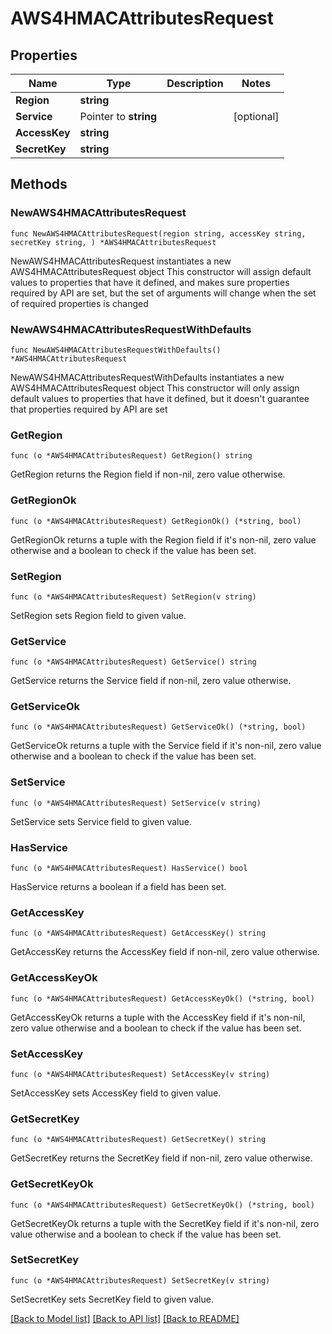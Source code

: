 # AWS4HMACAttributesRequest

## Properties

Name | Type | Description | Notes
------------ | ------------- | ------------- | -------------
**Region** | **string** |  | 
**Service** | Pointer to **string** |  | [optional] 
**AccessKey** | **string** |  | 
**SecretKey** | **string** |  | 

## Methods

### NewAWS4HMACAttributesRequest

`func NewAWS4HMACAttributesRequest(region string, accessKey string, secretKey string, ) *AWS4HMACAttributesRequest`

NewAWS4HMACAttributesRequest instantiates a new AWS4HMACAttributesRequest object
This constructor will assign default values to properties that have it defined,
and makes sure properties required by API are set, but the set of arguments
will change when the set of required properties is changed

### NewAWS4HMACAttributesRequestWithDefaults

`func NewAWS4HMACAttributesRequestWithDefaults() *AWS4HMACAttributesRequest`

NewAWS4HMACAttributesRequestWithDefaults instantiates a new AWS4HMACAttributesRequest object
This constructor will only assign default values to properties that have it defined,
but it doesn't guarantee that properties required by API are set

### GetRegion

`func (o *AWS4HMACAttributesRequest) GetRegion() string`

GetRegion returns the Region field if non-nil, zero value otherwise.

### GetRegionOk

`func (o *AWS4HMACAttributesRequest) GetRegionOk() (*string, bool)`

GetRegionOk returns a tuple with the Region field if it's non-nil, zero value otherwise
and a boolean to check if the value has been set.

### SetRegion

`func (o *AWS4HMACAttributesRequest) SetRegion(v string)`

SetRegion sets Region field to given value.


### GetService

`func (o *AWS4HMACAttributesRequest) GetService() string`

GetService returns the Service field if non-nil, zero value otherwise.

### GetServiceOk

`func (o *AWS4HMACAttributesRequest) GetServiceOk() (*string, bool)`

GetServiceOk returns a tuple with the Service field if it's non-nil, zero value otherwise
and a boolean to check if the value has been set.

### SetService

`func (o *AWS4HMACAttributesRequest) SetService(v string)`

SetService sets Service field to given value.

### HasService

`func (o *AWS4HMACAttributesRequest) HasService() bool`

HasService returns a boolean if a field has been set.

### GetAccessKey

`func (o *AWS4HMACAttributesRequest) GetAccessKey() string`

GetAccessKey returns the AccessKey field if non-nil, zero value otherwise.

### GetAccessKeyOk

`func (o *AWS4HMACAttributesRequest) GetAccessKeyOk() (*string, bool)`

GetAccessKeyOk returns a tuple with the AccessKey field if it's non-nil, zero value otherwise
and a boolean to check if the value has been set.

### SetAccessKey

`func (o *AWS4HMACAttributesRequest) SetAccessKey(v string)`

SetAccessKey sets AccessKey field to given value.


### GetSecretKey

`func (o *AWS4HMACAttributesRequest) GetSecretKey() string`

GetSecretKey returns the SecretKey field if non-nil, zero value otherwise.

### GetSecretKeyOk

`func (o *AWS4HMACAttributesRequest) GetSecretKeyOk() (*string, bool)`

GetSecretKeyOk returns a tuple with the SecretKey field if it's non-nil, zero value otherwise
and a boolean to check if the value has been set.

### SetSecretKey

`func (o *AWS4HMACAttributesRequest) SetSecretKey(v string)`

SetSecretKey sets SecretKey field to given value.



[[Back to Model list]](../README.md#documentation-for-models) [[Back to API list]](../README.md#documentation-for-api-endpoints) [[Back to README]](../README.md)


